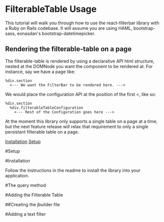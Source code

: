 # FilterableTable Usage

This tutorial will walk you through how to use the react-filterbar library with a Ruby on Rails codebase. It will assume you are using HAML, bootstrap-sass, eonasdan's bootstrap-datetimepicker.

## Rendering the filterable-table on a page

The filterable-table is rendered by using a declarative API html structure, nested at the DOMNode you want the component to be rendered at. For instance, say we have a page like:

```HAML
%div.section
  <--- We want the FilterBar to be rendered here. --->
```

We would place the configuration API at the position of the first <, like so:

```HAML
%div.section
  %div.filterableTableConfiguration
    <--- Rest of the Configuration goes here --->
```

At the moment this library only supports a single table on a page at a time, but the next feature release will relax that requirement to only a single persistant filterable table on a page.






[](#)
[Installation](#installation)
[Setup](#setup)

#Setup



#Installation

Follow the instructions in the readme to install the library into your application.


#The query method

#Adding the Filterable Table

##Creating the jbuilder file

#Adding a text filter


